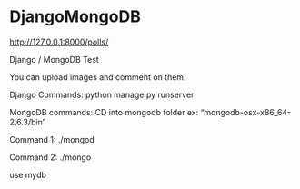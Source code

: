 DjangoMongoDB
=============

http://127.0.0.1:8000/polls/


Django / MongoDB Test

You can upload images and comment on them.

Django Commands:
python manage.py runserver

MongoDB commands:
CD into mongodb folder ex: “mongodb-osx-x86_64-2.6.3/bin”

Command 1:
./mongod

Command 2:
./mongo


use mydb
